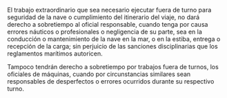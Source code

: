 El trabajo extraordinario que sea necesario ejecutar fuera de turno para seguridad de la nave o cumplimiento del itinerario del viaje, no dará derecho a sobretiempo al oficial responsable, cuando tenga por causa errores náuticos o profesionales o negligencia de su parte, sea en la conducción o mantenimiento de la nave en la mar, o en la estiba, entrega o recepción de la carga; sin perjuicio de las sanciones disciplinarias que los reglamentos marítimos autoricen.

Tampoco tendrán derecho a sobretiempo por trabajos fuera de turnos, los oficiales de máquinas, cuando por circunstancias similares sean responsables de desperfectos o errores ocurridos durante su respectivo turno.